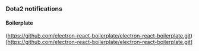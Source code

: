 ### Dota2 notifications

#### Boilerplate

(https://github.com/electron-react-boilerplate/electron-react-boilerplate.git)[https://github.com/electron-react-boilerplate/electron-react-boilerplate.git]
